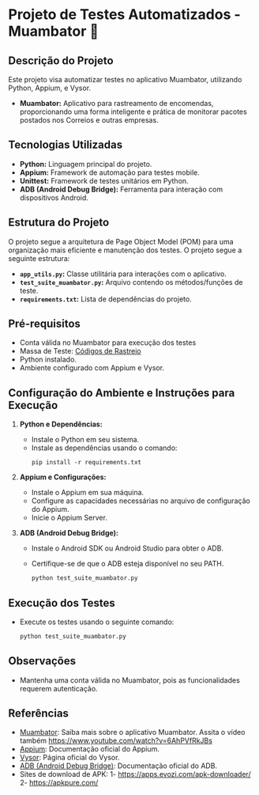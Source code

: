 # Projeto de Testes Automatizados - Muambator 🚀

## Descrição do Projeto
Este projeto visa automatizar testes no aplicativo Muambator, utilizando Python, Appium, e Vysor.

- **Muambator:** Aplicativo para rastreamento de encomendas, proporcionando uma forma inteligente e prática de monitorar pacotes postados nos Correios e outras empresas.

## Tecnologias Utilizadas
- **Python:** Linguagem principal do projeto.
- **Appium:** Framework de automação para testes mobile.
- **Unittest:** Framework de testes unitários em Python.
- **ADB (Android Debug Bridge):** Ferramenta para interação com dispositivos Android.

## Estrutura do Projeto
O projeto segue a arquitetura de Page Object Model (POM) para uma organização mais eficiente e manutenção dos testes.
O projeto segue a seguinte estrutura:

- **`app_utils.py`:** Classe utilitária para interações com o aplicativo.
- **`test_suite_muambator.py`:** Arquivo contendo os métodos/funções de teste.
- **`requirements.txt`:** Lista de dependências do projeto.

## Pré-requisitos
- Conta válida no Muambator para execução dos testes
- Massa de Teste: [Códigos de Rastreio](https://linketrack.com/?utm_source=navbar)
- Python instalado.
- Ambiente configurado com Appium e Vysor.

## Configuração do Ambiente e Instruções para Execução

1. **Python e Dependências:**
   - Instale o Python em seu sistema.
   - Instale as dependências usando o comando:
     ```
     pip install -r requirements.txt
     ```
2. **Appium e Configurações:**
   - Instale o Appium em sua máquina.
   - Configure as capacidades necessárias no arquivo de configuração do Appium.
   - Inicie o Appium Server.

3. **ADB (Android Debug Bridge):**
   - Instale o Android SDK ou Android Studio para obter o ADB.
   - Certifique-se de que o ADB esteja disponível no seu PATH.

     ```bash
     python test_suite_muambator.py
     ```

## Execução dos Testes
- Execute os testes usando o seguinte comando:

     ```bash
     python test_suite_muambator.py
     ```
  
## Observações
- Mantenha uma conta válida no Muambator, pois as funcionalidades requerem autenticação.

## Referências
- [Muambator](https://www.muambator.com.br/): Saiba mais sobre o aplicativo Muambator. Assita o vídeo também https://www.youtube.com/watch?v=6AhPVfRkJBs
- [Appium](http://appium.io/): Documentação oficial do Appium.
- [Vysor](https://www.vysor.io/): Página oficial do Vysor.
- [ADB (Android Debug Bridge)](https://developer.android.com/studio/command-line/adb): Documentação oficial do ADB.
- Sites de download de APK: 1- https://apps.evozi.com/apk-downloader/  2- https://apkpure.com/

